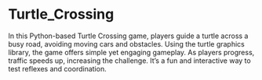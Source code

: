 # Turtle_Crossing
In this Python-based Turtle Crossing game, players guide a turtle across a busy road, avoiding moving cars and obstacles. Using the turtle graphics library, the game offers simple yet engaging gameplay. As players progress, traffic speeds up, increasing the challenge. It’s a fun and interactive way to test reflexes and coordination.
